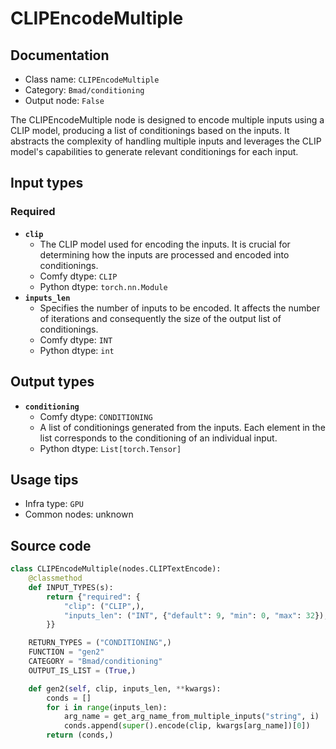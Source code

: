 # CLIPEncodeMultiple
## Documentation
- Class name: `CLIPEncodeMultiple`
- Category: `Bmad/conditioning`
- Output node: `False`

The CLIPEncodeMultiple node is designed to encode multiple inputs using a CLIP model, producing a list of conditionings based on the inputs. It abstracts the complexity of handling multiple inputs and leverages the CLIP model's capabilities to generate relevant conditionings for each input.
## Input types
### Required
- **`clip`**
    - The CLIP model used for encoding the inputs. It is crucial for determining how the inputs are processed and encoded into conditionings.
    - Comfy dtype: `CLIP`
    - Python dtype: `torch.nn.Module`
- **`inputs_len`**
    - Specifies the number of inputs to be encoded. It affects the number of iterations and consequently the size of the output list of conditionings.
    - Comfy dtype: `INT`
    - Python dtype: `int`
## Output types
- **`conditioning`**
    - Comfy dtype: `CONDITIONING`
    - A list of conditionings generated from the inputs. Each element in the list corresponds to the conditioning of an individual input.
    - Python dtype: `List[torch.Tensor]`
## Usage tips
- Infra type: `GPU`
- Common nodes: unknown


## Source code
```python
class CLIPEncodeMultiple(nodes.CLIPTextEncode):
    @classmethod
    def INPUT_TYPES(s):
        return {"required": {
            "clip": ("CLIP",),
            "inputs_len": ("INT", {"default": 9, "min": 0, "max": 32}),
        }}

    RETURN_TYPES = ("CONDITIONING",)
    FUNCTION = "gen2"
    CATEGORY = "Bmad/conditioning"
    OUTPUT_IS_LIST = (True,)

    def gen2(self, clip, inputs_len, **kwargs):
        conds = []
        for i in range(inputs_len):
            arg_name = get_arg_name_from_multiple_inputs("string", i)
            conds.append(super().encode(clip, kwargs[arg_name])[0])
        return (conds,)

```
